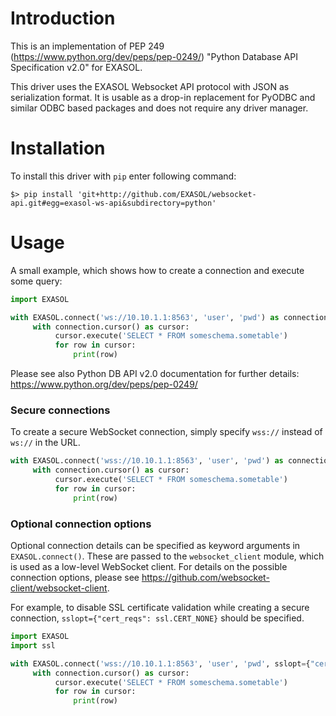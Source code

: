 # Introduction

This is an implementation of PEP 249 (https://www.python.org/dev/peps/pep-0249/)
"Python Database API Specification v2.0" for EXASOL.

This driver uses the EXASOL Websocket API protocol with JSON 
as serialization format. It is usable as a drop-in replacement 
for PyODBC and similar ODBC based packages and does not require 
any driver manager.


# Installation

To install this driver with `pip` enter following command:
```shell
$> pip install 'git+http://github.com/EXASOL/websocket-api.git#egg=exasol-ws-api&subdirectory=python'
```

# Usage

A small example, which shows how to create a connection and execute some query:
```python
import EXASOL

with EXASOL.connect('ws://10.10.1.1:8563', 'user', 'pwd') as connection:
     with connection.cursor() as cursor:
          cursor.execute('SELECT * FROM someschema.sometable')
          for row in cursor:
              print(row)
```
Please see also Python DB API v2.0 documentation for further details:
https://www.python.org/dev/peps/pep-0249/

### Secure connections

To create a secure WebSocket connection, simply specify `wss://` instead of `ws://` in the URL.
```python
with EXASOL.connect('wss://10.10.1.1:8563', 'user', 'pwd') as connection:
     with connection.cursor() as cursor:
          cursor.execute('SELECT * FROM someschema.sometable')
          for row in cursor:
              print(row)
```

### Optional connection options

Optional connection details can be specified as keyword arguments in `EXASOL.connect()`. These are passed to the `websocket_client` module, which is used as a low-level WebSocket client.  For details on the possible connection options, please see https://github.com/websocket-client/websocket-client.

For example, to disable SSL certificate validation while creating a secure connection, `sslopt={"cert_reqs": ssl.CERT_NONE}` should be specified.
```python
import EXASOL
import ssl

with EXASOL.connect('wss://10.10.1.1:8563', 'user', 'pwd', sslopt={"cert_reqs": ssl.CERT_NONE}) as connection:
     with connection.cursor() as cursor:
          cursor.execute('SELECT * FROM someschema.sometable')
          for row in cursor:
              print(row)
```
